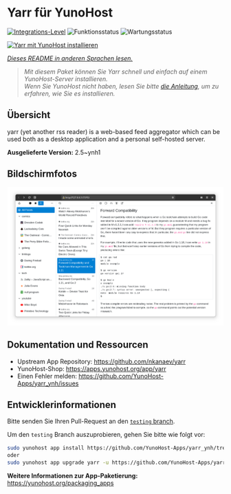 <!--
N.B.: Diese README wurde automatisch von <https://github.com/YunoHost/apps/tree/master/tools/readme_generator> generiert.
Sie darf NICHT von Hand bearbeitet werden.
-->

# Yarr für YunoHost

[![Integrations-Level](https://apps.yunohost.org/badge/integration/yarr)](https://ci-apps.yunohost.org/ci/apps/yarr/)
![Funktionsstatus](https://apps.yunohost.org/badge/state/yarr)
![Wartungsstatus](https://apps.yunohost.org/badge/maintained/yarr)

[![Yarr mit YunoHost installieren](https://install-app.yunohost.org/install-with-yunohost.svg)](https://install-app.yunohost.org/?app=yarr)

*[Dieses README in anderen Sprachen lesen.](./ALL_README.md)*

> *Mit diesem Paket können Sie Yarr schnell und einfach auf einem YunoHost-Server installieren.*  
> *Wenn Sie YunoHost nicht haben, lesen Sie bitte [die Anleitung](https://yunohost.org/install), um zu erfahren, wie Sie es installieren.*

## Übersicht

yarr (yet another rss reader) is a web-based feed aggregator which can be used both as a desktop application and a personal self-hosted server.

**Ausgelieferte Version:** 2.5~ynh1

## Bildschirmfotos

![Bildschirmfotos von Yarr](./doc/screenshots/screenshot.png)

## Dokumentation und Ressourcen

- Upstream App Repository: <https://github.com/nkanaev/yarr>
- YunoHost-Shop: <https://apps.yunohost.org/app/yarr>
- Einen Fehler melden: <https://github.com/YunoHost-Apps/yarr_ynh/issues>

## Entwicklerinformationen

Bitte senden Sie Ihren Pull-Request an den [`testing` branch](https://github.com/YunoHost-Apps/yarr_ynh/tree/testing).

Um den `testing` Branch auszuprobieren, gehen Sie bitte wie folgt vor:

```bash
sudo yunohost app install https://github.com/YunoHost-Apps/yarr_ynh/tree/testing --debug
oder
sudo yunohost app upgrade yarr -u https://github.com/YunoHost-Apps/yarr_ynh/tree/testing --debug
```

**Weitere Informationen zur App-Paketierung:** <https://yunohost.org/packaging_apps>
